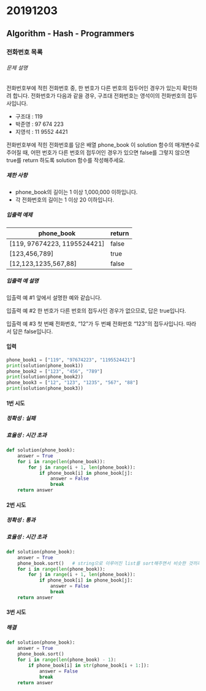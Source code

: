 # 20191203

## Algorithm - Hash - Programmers

### 전화번호 목록



###### 문제 설명

전화번호부에 적힌 전화번호 중, 한 번호가 다른 번호의 접두어인 경우가 있는지 확인하려 합니다.
전화번호가 다음과 같을 경우, 구조대 전화번호는 영석이의 전화번호의 접두사입니다.

- 구조대 : 119
- 박준영 : 97 674 223
- 지영석 : 11 9552 4421

전화번호부에 적힌 전화번호를 담은 배열 phone_book 이 solution 함수의 매개변수로 주어질 때, 어떤 번호가 다른 번호의 접두어인 경우가 있으면 false를 그렇지 않으면 true를 return 하도록 solution 함수를 작성해주세요.

##### 제한 사항

- phone_book의 길이는 1 이상 1,000,000 이하입니다.
- 각 전화번호의 길이는 1 이상 20 이하입니다.

##### 입출력 예제

| phone_book                  | return |
| --------------------------- | ------ |
| [119, 97674223, 1195524421] | false  |
| [123,456,789]               | true   |
| [12,123,1235,567,88]        | false  |

##### 입출력 예 설명

입출력 예 #1
앞에서 설명한 예와 같습니다.

입출력 예 #2
한 번호가 다른 번호의 접두사인 경우가 없으므로, 답은 true입니다.

입출력 예 #3
첫 번째 전화번호, “12”가 두 번째 전화번호 “123”의 접두사입니다. 따라서 답은 false입니다.



#### 입력

```python
phone_book1 = ["119", "97674223", "1195524421"]
print(solution(phone_book1))
phone_book2 = ["123", "456", "789"]
print(solution(phone_book2))
phone_book3 = ["12", "123", "1235", "567", "88"]
print(solution(phone_book3))
```



#### 1번 시도

##### 정확성 : 실패

##### 효율성 : 시간 초과

```python
def solution(phone_book):
    answer = True
    for i in range(len(phone_book)):
        for j in range(i + 1, len(phone_book)):
            if phone_book[i] in phone_book[j]:
                answer = False
                break
    return answer
```



#### 2번 시도

##### 정확성 : 통과

##### 효율성 : 시간 초과

```python
def solution(phone_book):
    answer = True
    phone_book.sort()	# string으로 이루어진 list를 sort해주면서 비슷한 것끼리 정렬
    for i in range(len(phone_book)):
        for j in range(i + 1, len(phone_book)):
            if phone_book[i] in phone_book[j]:
                answer = False
                break
    return answer
```



#### 3번 시도

##### 해결

```python
def solution(phone_book):
    answer = True
    phone_book.sort()
    for i in range(len(phone_book) - 1):
        if phone_book[i] in str(phone_book[i + 1:]):
            answer = False
            break
    return answer
```

